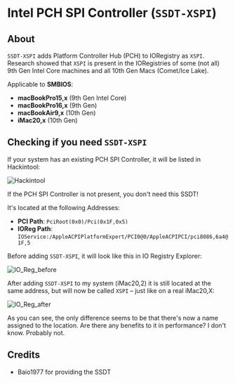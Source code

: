 # Intel PCH SPI Controller (`SSDT-XSPI`)

## About
`SSDT-XSPI` adds Platform Controller Hub (PCH) to IORegistry as `XSPI`. Research showed that `XSPI` is present in the IORegistries of some (not all) 9th Gen Intel Core machines and all 10th Gen Macs (Comet/Ice Lake).

Applicable to **SMBIOS**:

- **macBookPro15,x** (9th Gen Intel Core)
- **macBookPro16,x** (9th Gen)
- **macBookAir9,x** (10th Gen)
- **iMac20,x** (10th Gen)

## Checking if you need `SSDT-XSPI` 
If your system has an existing PCH SPI Controller, it will be listed in Hackintool:

![Hackintool](https://user-images.githubusercontent.com/76865553/166139767-1a21a57b-9ea8-419d-82e6-5d1fabdefed5.png)

If the PCH SPI Controller is not present, you don't need this SSDT!

It's located at the following Addresses:

- **PCI Path**: `PciRoot(0x0)/Pci(0x1F,0x5)`
- **IOReg Path**: `IOService:/AppleACPIPlatformExpert/PCI0@0/AppleACPIPCI/pci8086,6a4@1F,5` 

Before adding `SSDT-XSPI`, it will look like this in IO Registry Explorer:

![IO_Reg_before](https://user-images.githubusercontent.com/76865553/166139773-b954babc-d26f-42bb-8c1c-1ba5dab1359d.png)

After adding `SSDT-XSPI` to my system (iMac20,2) it is still located at the same address, but will now be called `XSPI` – just like on a real iMac20,X: 

![IO_Reg_after](https://user-images.githubusercontent.com/76865553/166139780-554d5c20-6d92-4003-87fb-3bcc609b6128.png)

As you can see, the only difference seems to be that there's now a name assigned to the location. Are there any benefits to it in performance? I don't know. Probably not.

## Credits
- Baio1977 for providing the SSDT
